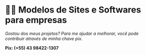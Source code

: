 # 👨‍💻 Modelos de Sites e Softwares para empresas
   
    

  *Gostou dos meus projetos? Para me ajudar a melhorar, você pode contribuir através de minha chave pix.*
   
**Pix: (+55) 43 98422-1307**